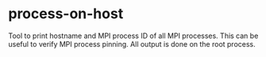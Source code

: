 # process-on-host

Tool to print hostname and MPI process ID of all MPI processes. This can be useful to verify MPI process pinning. All output is done on the root process.
